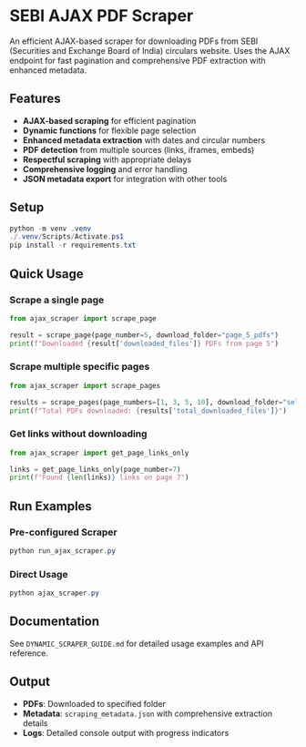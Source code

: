 # SEBI AJAX PDF Scraper

An efficient AJAX-based scraper for downloading PDFs from SEBI (Securities and Exchange Board of India) circulars website. Uses the AJAX endpoint for fast pagination and comprehensive PDF extraction with enhanced metadata.

## Features

- **AJAX-based scraping** for efficient pagination
- **Dynamic functions** for flexible page selection
- **Enhanced metadata extraction** with dates and circular numbers
- **PDF detection** from multiple sources (links, iframes, embeds)
- **Respectful scraping** with appropriate delays
- **Comprehensive logging** and error handling
- **JSON metadata export** for integration with other tools

## Setup

```powershell
python -m venv .venv
./.venv/Scripts/Activate.ps1
pip install -r requirements.txt
```

## Quick Usage

### Scrape a single page

```python
from ajax_scraper import scrape_page

result = scrape_page(page_number=5, download_folder="page_5_pdfs")
print(f"Downloaded {result['downloaded_files']} PDFs from page 5")
```

### Scrape multiple specific pages

```python
from ajax_scraper import scrape_pages

results = scrape_pages(page_numbers=[1, 3, 5, 10], download_folder="selected_pages")
print(f"Total PDFs downloaded: {results['total_downloaded_files']}")
```

### Get links without downloading

```python
from ajax_scraper import get_page_links_only

links = get_page_links_only(page_number=7)
print(f"Found {len(links)} links on page 7")
```

## Run Examples

### Pre-configured Scraper

```powershell
python run_ajax_scraper.py
```

### Direct Usage

```powershell
python ajax_scraper.py
```

## Documentation

See `DYNAMIC_SCRAPER_GUIDE.md` for detailed usage examples and API reference.

## Output

- **PDFs**: Downloaded to specified folder
- **Metadata**: `scraping_metadata.json` with comprehensive extraction details
- **Logs**: Detailed console output with progress indicators
